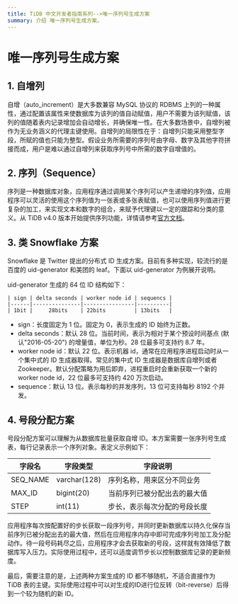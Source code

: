 ```yaml
---
title: TiDB 中文开发者指南系列-->唯一序列号生成方案
summary: 介绍 唯一序列号生成方案。
---
```


# 唯一序列号生成方案

## 1. 自增列

自增（auto_increment）是大多数兼容 MySQL 协议的 RDBMS 上列的一种属性，通过配置该属性来使数据库为该列的值自动赋值，用户不需要为该列赋值，该列的值随着表内记录增加会自动增长，并确保唯一性。在大多数场景中，自增列被作为无业务涵义的代理主键使用。自增列的局限性在于：自增列只能采用整型字段，所赋的值也只能为整型。假设业务所需要的序列号由字母、数字及其他字符拼接而成，用户是难以通过自增列来获取序列号中所需的数字自增值的。

## 2. 序列（Sequence）

序列是一种数据库对象，应用程序通过调用某个序列可以产生递增的序列值，应用程序可以灵活的使用这个序列值为一张表或多张表赋值，也可以使用序列值进行更复杂的加工，来实现文本和数字的组合，来赋予代理键以一定的跟踪和分类的意义。从 TiDB v4.0 版本开始提供序列功能，详情请参考[官方文档](https://docs.pingcap.com/zh/tidb/stable/sql-statement-create-sequence#create-sequence)。

## 3. 类 Snowflake 方案

Snowflake 是 Twitter 提出的分布式 ID 生成方案。目前有多种实现，较流行的是百度的 uid-generator 和美团的 leaf。下面以 uid-generator 为例展开说明。

uid-generator 生成的 64 位 ID 结构如下：

```
| sign | delta seconds | worker node id | sequencs |
|------|---------------|----------------|----------|
| 1bit |     28bits    | 22bits         | 13bits   |
```

- sign：长度固定为 1 位。固定为 0，表示生成的 ID 始终为正数。
- delta seconds：默认 28 位。当前时间，表示为相对于某个预设时间基点 (默认"2016-05-20") 的增量值，单位为秒。28 位最多可支持约 8.7 年。
- worker node id：默认 22 位。表示机器 id，通常在应用程序进程启动时从一个集中式的 ID 生成器取得。常见的集中式 ID 生成器是数据库自增列或者 Zookeeper。默认分配策略为用后即弃，进程重启时会重新获取一个新的 worker node id，22 位最多可支持约 420 万次启动。
- sequence：默认 13 位。表示每秒的并发序列，13 位可支持每秒 8192 个并发。


## 4. 号段分配方案

号段分配方案可以理解为从数据库批量获取自增 ID。本方案需要一张序列号生成表，每行记录表示一个序列对象。表定义示例如下：

| 字段名   | 字段类型     | 字段说明                     |
| -------- | ------------ | ---------------------------- |
| SEQ_NAME | varchar(128) | 序列名称，用来区分不同业务   |
| MAX_ID   | bigint(20)   | 当前序列已被分配出去的最大值 |
| STEP     | int(11)      | 步长，表示每次分配的号段长度 |

应用程序每次按配置好的步长获取一段序列号，并同时更新数据库以持久化保存当前序列已被分配出去的最大值，然后在应用程序内存中即可完成序列号加工及分配动作。待一段号码耗尽之后，应用程序才会去获取新的号段，这样就有效降低了数据库写入压力。实际使用过程中，还可以适度调节步长以控制数据库记录的更新频度。

最后，需要注意的是，上述两种方案生成的 ID 都不够随机，不适合直接作为 TiDB 表的主键。实际使用过程中可以对生成的ID进行位反转（bit-reverse）后得到一个较为随机的新 ID。
